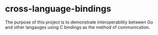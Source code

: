 # cross-language-bindings

The purpose of this project is to demonstrate interoperability between Go and other langauges using C bindings as the method of communication.
